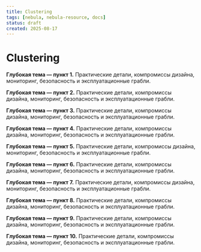 ```yaml
---
title: Clustering
tags: [nebula, nebula-resource, docs]
status: draft
created: 2025-08-17
---
```


# Clustering

**Глубокая тема — пункт 1.** Практические детали, компромиссы дизайна, мониторинг, безопасность и эксплуатационные грабли.

**Глубокая тема — пункт 2.** Практические детали, компромиссы дизайна, мониторинг, безопасность и эксплуатационные грабли.

**Глубокая тема — пункт 3.** Практические детали, компромиссы дизайна, мониторинг, безопасность и эксплуатационные грабли.

**Глубокая тема — пункт 4.** Практические детали, компромиссы дизайна, мониторинг, безопасность и эксплуатационные грабли.

**Глубокая тема — пункт 5.** Практические детали, компромиссы дизайна, мониторинг, безопасность и эксплуатационные грабли.

**Глубокая тема — пункт 6.** Практические детали, компромиссы дизайна, мониторинг, безопасность и эксплуатационные грабли.

**Глубокая тема — пункт 7.** Практические детали, компромиссы дизайна, мониторинг, безопасность и эксплуатационные грабли.

**Глубокая тема — пункт 8.** Практические детали, компромиссы дизайна, мониторинг, безопасность и эксплуатационные грабли.

**Глубокая тема — пункт 9.** Практические детали, компромиссы дизайна, мониторинг, безопасность и эксплуатационные грабли.

**Глубокая тема — пункт 10.** Практические детали, компромиссы дизайна, мониторинг, безопасность и эксплуатационные грабли.
